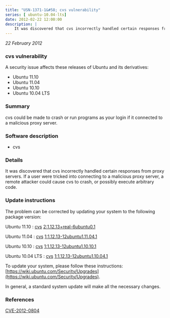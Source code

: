 ```yaml
---
title: "USN-1371-1&#58; cvs vulnerability"
series: [ ubuntu-10.04-lts]
date: 2012-02-22 12:00:00
description: |
    It was discovered that cvs incorrectly handled certain responses from proxy servers. If a user were tricked into connecting to a malicious proxy server, a remote attacker could cause cvs to crash, or possibly execute arbitrary code. 
--- 
```

 
 

*22 February 2012*

### cvs vulnerability

A security issue affects these releases of Ubuntu and its derivatives:

* Ubuntu 11.10
* Ubuntu 11.04
* Ubuntu 10.10
* Ubuntu 10.04 LTS

### Summary

cvs could be made to crash or run programs as your login if it connected to a malicious proxy server.

### Software description

* cvs 

### Details

It was discovered that cvs incorrectly handled certain responses from proxy servers. If a user were tricked into connecting to a malicious proxy server, a remote attacker could cause cvs to crash, or possibly execute arbitrary code. 

### Update instructions

The problem can be corrected by updating your system to the following package version:

Ubuntu 11.10
 : [cvs](https://launchpad.net/ubuntu/+source/cvs) <span> [2:1.12.13+real-6ubuntu0.1](https://launchpad.net/ubuntu/+source/cvs/2:1.12.13+real-6ubuntu0.1) </span> 

Ubuntu 11.04
 : [cvs](https://launchpad.net/ubuntu/+source/cvs) <span> [1:1.12.13-12ubuntu1.11.04.1](https://launchpad.net/ubuntu/+source/cvs/1:1.12.13-12ubuntu1.11.04.1) </span> 

Ubuntu 10.10
 : [cvs](https://launchpad.net/ubuntu/+source/cvs) <span> [1:1.12.13-12ubuntu1.10.10.1](https://launchpad.net/ubuntu/+source/cvs/1:1.12.13-12ubuntu1.10.10.1) </span> 

Ubuntu 10.04 LTS
 : [cvs](https://launchpad.net/ubuntu/+source/cvs) <span> [1:1.12.13-12ubuntu1.10.04.1](https://launchpad.net/ubuntu/+source/cvs/1:1.12.13-12ubuntu1.10.04.1) </span> 

To update your system, please follow these instructions: [https://wiki.ubuntu.com/Security/Upgrades](https://wiki.ubuntu.com/Security/Upgrades).

In general, a standard system update will make all the necessary changes. 

### References

 
 [CVE-2012-0804](http://people.ubuntu.com/~ubuntu-security/cve/CVE-2012-0804)
 

